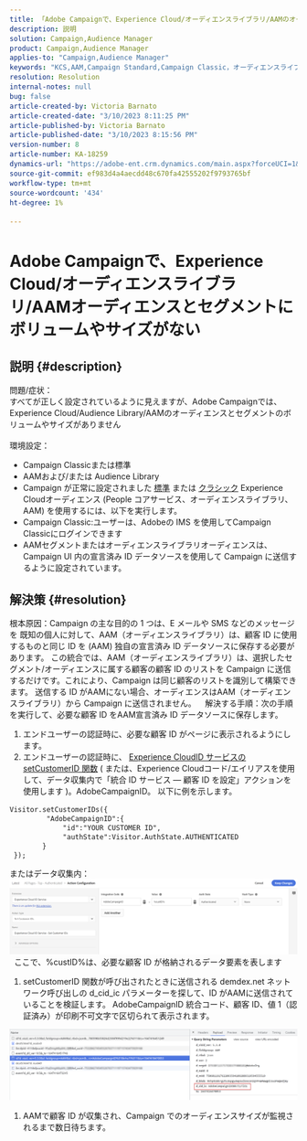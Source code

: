 ```yaml
---
title: 「Adobe Campaignで、Experience Cloud/オーディエンスライブラリ/AAMのオーディエンスとセグメントにボリュームやサイズがない」
description: 説明
solution: Campaign,Audience Manager
product: Campaign,Audience Manager
applies-to: "Campaign,Audience Manager"
keywords: "KCS,AAM,Campaign Standard,Campaign Classic，オーディエンスライブラリ，People コアサービス，Experience Cloudオーディエンス"
resolution: Resolution
internal-notes: null
bug: false
article-created-by: Victoria Barnato
article-created-date: "3/10/2023 8:11:25 PM"
article-published-by: Victoria Barnato
article-published-date: "3/10/2023 8:15:56 PM"
version-number: 8
article-number: KA-18259
dynamics-url: "https://adobe-ent.crm.dynamics.com/main.aspx?forceUCI=1&pagetype=entityrecord&etn=knowledgearticle&id=4787acb6-7fbf-ed11-83ff-6045bd006b3d"
source-git-commit: ef983d4a4aecdd48c670fa42555202f9793765bf
workflow-type: tm+mt
source-wordcount: '434'
ht-degree: 1%

---
```


# Adobe Campaignで、Experience Cloud/オーディエンスライブラリ/AAMオーディエンスとセグメントにボリュームやサイズがない

## 説明 {#description}

問題/症状：
<br>すべてが正しく設定されているように見えますが、Adobe Campaignでは、Experience Cloud/Audience Library/AAMのオーディエンスとセグメントのボリュームやサイズがありません
<br> 
<br>環境設定：<br>
- Campaign Classicまたは標準
- AAMおよび/または Audience Library
- Campaign が正常に設定されました [標準](https://experienceleague.adobe.com/docs/campaign-standard/using/integrating-with-adobe-cloud/working-with-campaign-and-audience-manager-or-people-core-service/provisioning-and-configuring-integration-with-audience-manager-or-people-core-service.html?lang=en) または [クラシック](https://experienceleague.adobe.com/docs/campaign-classic/using/integrating-with-adobe-experience-cloud/audience-sharing/configuring-shared-audiences-integration-in-adobe-campaign.html?lang=en) Experience Cloudオーディエンス (People コアサービス、オーディエンスライブラリ、AAM) を使用するには、以下を実行します。
- Campaign Classic:ユーザーは、Adobeの IMS を使用してCampaign Classicにログインできます
- AAMセグメントまたはオーディエンスライブラリオーディエンスは、Campaign UI 内の宣言済み ID データソースを使用して Campaign に送信するように設定されています。



## 解決策 {#resolution}


根本原因：Campaign の主な目的の 1 つは、E メールや SMS などのメッセージを 既知の個人に対して、AAM（オーディエンスライブラリ）は、顧客 ID に使用するものと同じ ID を (AAM) 独自の宣言済み ID データソースに保存する必要があります。 この統合では、AAM（オーディエンスライブラリ）は、選択したセグメント/オーディエンスに属する顧客の顧客 ID のリストを Campaign に送信するだけです。これにより、Campaign は同じ顧客のリストを識別して構築できます。 送信する ID がAAMにない場合、オーディエンスはAAM（オーディエンスライブラリ）から Campaign に送信されません。 
 
解決する手順：次の手順を実行して、必要な顧客 ID をAAM宣言済み ID データソースに保存します。

1. エンドユーザーの認証時に、必要な顧客 ID がページに表示されるようにします。
2. エンドユーザーの認証時に、 [Experience CloudID サービスの setCustomerID 関数](https://experienceleague.adobe.com/docs/id-service/using/id-service-api/methods/setcustomerids.html?lang=en) ( または、Experience Cloudコード/エイリアスを使用して、データ収集内で「統合 ID サービス — 顧客 ID を設定」アクションを使用します )。AdobeCampaignID。 以下に例を示します。



```
Visitor.setCustomerIDs({
         "AdobeCampaignID":{ 
             "id":"YOUR CUSTOMER ID", 
             "authState":Visitor.AuthState.AUTHENTICATED 
        } 
 });
```


またはデータ収集内：
![](assets/4e9305cf-76a5-ec11-983f-0022480b028f.png)
 
ここで、%custID%は、必要な顧客 ID が格納されるデータ要素を表します

1. setCustomerID 関数が呼び出されたときに送信される demdex.net ネットワーク呼び出しの d_cid_ic パラメーターを探して、ID がAAMに送信されていることを検証します。 AdobeCampaignID 統合コード、顧客 ID、値 1（認証済み）が印刷不可文字で区切られて表示されます。


![](assets/4f9305cf-76a5-ec11-983f-0022480b028f.png)

1. AAMで顧客 ID が収集され、Campaign でのオーディエンスサイズが監視されるまで数日待ちます。

